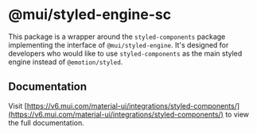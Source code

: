 # @mui/styled-engine-sc

This package is a wrapper around the `styled-components` package implementing the interface of `@mui/styled-engine`.
It's designed for developers who would like to use `styled-components` as the main styled engine instead of `@emotion/styled`.

## Documentation

<!-- #host-reference -->

Visit [https://v6.mui.com/material-ui/integrations/styled-components/](https://v6.mui.com/material-ui/integrations/styled-components/) to view the full documentation.

